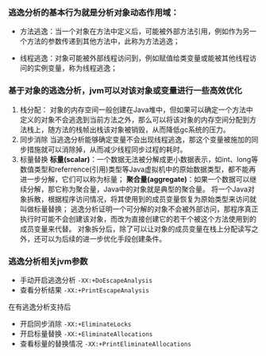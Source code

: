### 逃逸分析的基本行为就是分析对象动态作用域：

- 方法逃逸：当一个对象在方法中定义后，可能被外部方法引用，例如作为另一个方法的参数传递到其他方法中，此称为方法逃逸；

- 线程逃逸：对象可能被外部线程访问到，例如赋值给类变量或能被其他线程访问的实例变量，称为线程逃逸；


### 基于对象的逃逸分析，jvm可以对该对象或变量进行一些高效优化
1.  栈分配：
        对象的内存空间一般创建在Java堆中，但如果可以确定一个方法中定义的对象不会逃逸到当前方法之外，那么可以将该对象的内存空间分配到方法栈上，随方法的栈帧出栈该对象被销毁，从而降低gc系统的压力。
2.  同步消除
        当逃逸分析能够确定变量不会出现线程逃逸，那这个变量被施加的同步措施就可以消除掉，从而减少线程同步过程的耗时。
3. 标量替换
    **标量(scalar)**：一个数据无法被分解成更小数据表示，如int、long等数值类型和referrence(引用)类型等Java虚拟机中的原始数据类型，都不能再进一步分解，它们可以称为标量；
    **聚合量(aggregate)**：如果一个数据可以继续分解，那它称为聚合量，Java中的对象就是典型的聚合量。
    将一个Java对象拆散，根据程序访问情况，将其使用到的成员变量恢复为原始类型来访问就叫做标量替换；
        逃逸分析证明一个可分解的对象不会被外部访问，那程序真正执行时可能不会创建该对象，而改为直接创建它的若干个被这个方法使用到的成员变量来代替。
        对象拆分后，除了可以让对象的成员变量在栈上分配读写之外，还可以为后续的进一步优化手段创建条件。
        
### 逃逸分析相关jvm参数
- 手动开启逃逸分析 `-XX:+DoEscapeAnalysis`
- 查看分析结果 `-XX:+PrintEscapeAnalysis`

在有逃逸分析支持后
- 开启同步消除 `-XX:+EliminateLocks`
- 开启标量替换 `-XX:+EliminateAllocations`
- 查看标量的替换情况 `-XX:+PrintEliminateAllocations`

